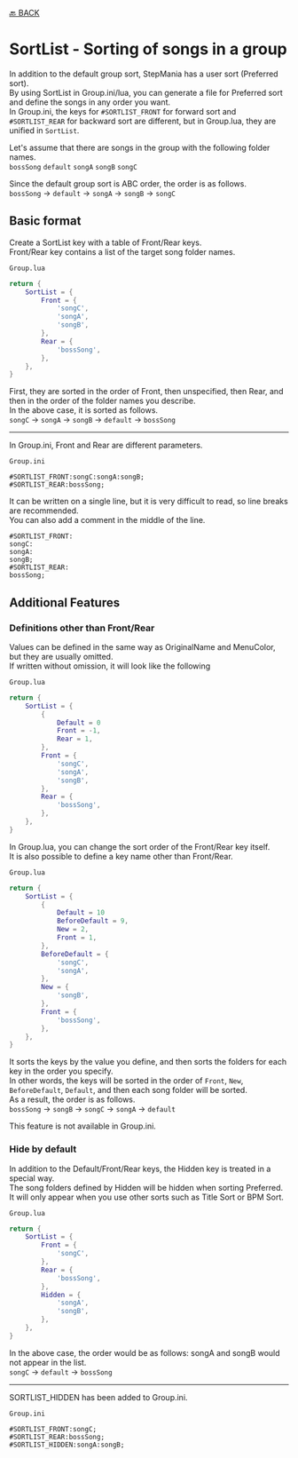 [🔙 BACK](README.md)

# SortList - Sorting of songs in a group

In addition to the default group sort, StepMania has a user sort (Preferred sort).  
By using SortList in Group.ini/lua, you can generate a file for Preferred sort and define the songs in any order you want.  
In Group.ini, the keys for `#SORTLIST_FRONT` for forward sort and `#SORTLIST_REAR` for backward sort are different, but in Group.lua, they are unified in `SortList`.

Let's assume that there are songs in the group with the following folder names.  
`bossSong` `default` `songA` `songB` `songC`

Since the default group sort is ABC order, the order is as follows.  
`bossSong` -> `default` -> `songA` -> `songB` -> `songC`

## Basic format

Create a SortList key with a table of Front/Rear keys.  
Front/Rear key contains a list of the target song folder names.

`Group.lua`
```Lua
return {
    SortList = {
        Front = {
            'songC',
            'songA',
            'songB',
        },
        Rear = {
            'bossSong',
        },
    },
}
```
First, they are sorted in the order of Front, then unspecified, then Rear, and then in the order of the folder names you describe.  
In the above case, it is sorted as follows.  
`songC` -> `songA` -> `songB` -> `default` -> `bossSong`

---

In Group.ini, Front and Rear are different parameters.

`Group.ini`

```Plain Text
#SORTLIST_FRONT:songC:songA:songB;
#SORTLIST_REAR:bossSong;
```
It can be written on a single line, but it is very difficult to read, so line breaks are recommended.  
You can also add a comment in the middle of the line.
```Plain Text
#SORTLIST_FRONT:
songC:
songA:
songB;
#SORTLIST_REAR:
bossSong;
```

## Additional Features

### Definitions other than Front/Rear

Values can be defined in the same way as OriginalName and MenuColor, but they are usually omitted.  
If written without omission, it will look like the following

`Group.lua`
```Lua
return {
    SortList = {
        {
            Default = 0
            Front = -1,
            Rear = 1,
        },
        Front = {
            'songC',
            'songA',
            'songB',
        },
        Rear = {
            'bossSong',
        },
    },
}
```

In Group.lua, you can change the sort order of the Front/Rear key itself.  
It is also possible to define a key name other than Front/Rear.  

`Group.lua`
```Lua
return {
    SortList = {
        {
            Default = 10
            BeforeDefault = 9,
            New = 2,
            Front = 1,
        },
        BeforeDefault = {
            'songC',
            'songA',
        },
        New = {
            'songB',
        },
        Front = {
            'bossSong',
        },
    },
}
```
It sorts the keys by the value you define, and then sorts the folders for each key in the order you specify.  
In other words, the keys will be sorted in the order of `Front`, `New`, `BeforeDefault`, `Default`, and then each song folder will be sorted.  
As a result, the order is as follows.  
`bossSong` -> `songB` -> `songC` -> `songA` -> `default`

This feature is not available in Group.ini.

### Hide by default

In addition to the Default/Front/Rear keys, the Hidden key is treated in a special way.  
The song folders defined by Hidden will be hidden when sorting Preferred.  
It will only appear when you use other sorts such as Title Sort or BPM Sort.  

`Group.lua`
```Lua
return {
    SortList = {
        Front = {
            'songC',
        },
        Rear = {
            'bossSong',
        },
        Hidden = {
            'songA',
            'songB',
        },
    },
}
```
In the above case, the order would be as follows: songA and songB would not appear in the list.  
`songC` -> `default` -> `bossSong`

---
SORTLIST_HIDDEN has been added to Group.ini.

`Group.ini`
```Plain Text
#SORTLIST_FRONT:songC;
#SORTLIST_REAR:bossSong;
#SORTLIST_HIDDEN:songA:songB;
